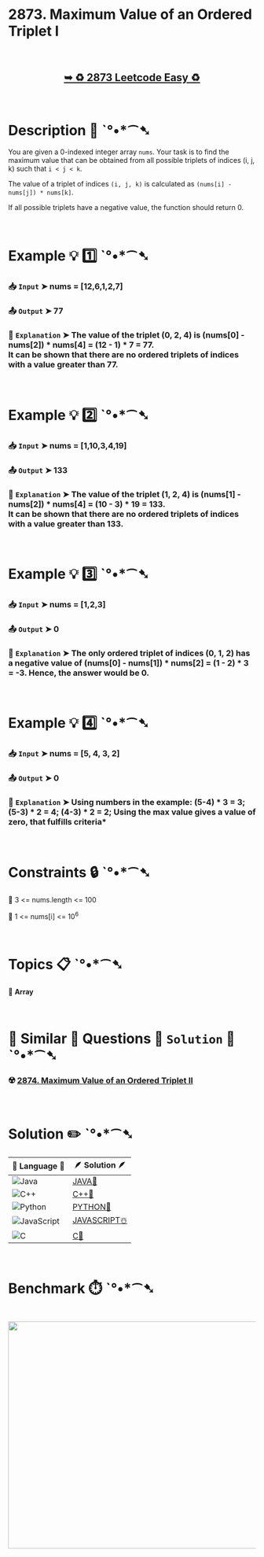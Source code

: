 # 2873. Maximum Value of an Ordered Triplet I

</br>

<h2 align="center"> 

<a href="https://leetcode.com/problems/maximum-value-of-an-ordered-triplet-i/description/?envType=daily-question&envId=2025-04-02"><strong>➥ ♻️ 2873 Leetcode Easy ♻️ </strong></a>
</h2>

</br>

# Description 📜 ˋ°•*⁀➷

You are given a 0-indexed integer array `nums`.  Your task is to find the maximum value that can be obtained from all possible triplets of indices (i, j, k) such that `i < j < k`.

The value of a triplet of indices `(i, j, k)` is calculated as `(nums[i] - nums[j]) * nums[k]`.

If all possible triplets have a negative value, the function should return 0.

</br>

# Example 💡 1️⃣ ˋ°•*⁀➷

  ### 📥 `Input`  ➤ nums = [12,6,1,2,7]

  ### 📤 `Output`  ➤ 77

  ### 🔦 `Explanation`  ➤ The value of the triplet (0, 2, 4) is (nums[0] - nums[2]) * nums[4] = (12 - 1) * 7 = 77.</br> It can be shown that there are no ordered triplets of indices with a value greater than 77.

</br>

# Example 💡 2️⃣ ˋ°•*⁀➷

  ### 📥 `Input` ➤ nums = [1,10,3,4,19]

  ### 📤 `Output`  ➤ 133

  ### 🔦 `Explanation` ➤ The value of the triplet (1, 2, 4) is (nums[1] - nums[2]) * nums[4] = (10 - 3) * 19 = 133.</br> It can be shown that there are no ordered triplets of indices with a value greater than 133.

</br>

# Example 💡 3️⃣ ˋ°•*⁀➷

  ### 📥 `Input` ➤ nums = [1,2,3]

  ### 📤 `Output`  ➤ 0

  ### 🔦 `Explanation`  ➤ The only ordered triplet of indices (0, 1, 2) has a negative value of (nums[0] - nums[1]) * nums[2] = (1 - 2) * 3 = -3. Hence, the answer would be 0.

</br>

# Example 💡 4️⃣ ˋ°•*⁀➷

   ### 📥 `Input`  ➤ nums = [5, 4, 3, 2]

   ### 📤 `Output`  ➤ 0

   ### 🔦 `Explanation`  ➤ Using numbers in the example: (5-4) * 3 = 3; (5-3) * 2 = 4; (4-3) * 2 = 2; Using the max value gives a value of zero, that fulfills criteria*

</br>

# Constraints 🔒 ˋ°•*⁀➷

🔹 3 <= nums.length <= 100 </br>

🔹 1 <= nums[i] <= 10<sup>6</sup> </br>

</br>

# Topics 📋 ˋ°•*⁀➷

🔸 **Array**  </br>

</br>

# 🌯 Similar 🍲 Questions 🍜 `Solution` 🍱 ˋ°•*⁀➷

### ☢️ [2874. Maximum Value of an Ordered Triplet II](https://github.com/Prakhar-002/LEETCODE/tree/main/%F0%9F%8E%AD%20LEVEL%20wise%20que%20with%20solution%20%F0%9F%8E%AF/%E2%98%A2%EF%B8%8F%20Medium%20%E2%98%A2%EF%B8%8F/%E2%98%A2%EF%B8%8F%20Medium%202874.%20Maximum%20Value%20of%20an%20Ordered%20Triplet%20II%20%E2%98%83%EF%B8%8F%20%F0%9F%8D%81%20%F0%9F%8D%B0%20%F0%9F%8E%B2%20%F0%9F%92%96) </br>

</br>

# Solution ✏️ ˋ°•*⁀➷

| 📒 Language 📒  | 🪶 Solution 🪶 |
| ------------- | ------------- |
|  ![Java](https://img.shields.io/badge/java-%23ED8B00.svg?style=for-the-badge&logo=openjdk&logoColor=white)  | [JAVA🍁](https://github.com/Prakhar-002/LEETCODE/blob/main/%F0%9F%8D%84%20Daily%20Challenge%202025%20%F0%9F%8D%B3/%F0%9F%94%AC%20Examine%20Thoroughly%20%F0%9F%A7%AC/04%20Apr%20%E2%98%94/02%20-%2004%20-%202025%20---%202873.%20Maximum%20Value%20of%20an%20Ordered%20Triplet%20I%20%E2%98%83%EF%B8%8F%20%F0%9F%8D%81%20%F0%9F%8D%B0%20%F0%9F%8E%B2%20%F0%9F%92%96/%F0%9F%8D%81JAVA%20-%202873.%20Maximum%20Value%20of%20an%20Ordered%20Triplet%20I.java) |
|  ![C++](https://img.shields.io/badge/c++-%2300599C.svg?style=for-the-badge&logo=c%2B%2B&logoColor=white)  | [C++🎲](https://github.com/Prakhar-002/LEETCODE/blob/main/%F0%9F%8D%84%20Daily%20Challenge%202025%20%F0%9F%8D%B3/%F0%9F%94%AC%20Examine%20Thoroughly%20%F0%9F%A7%AC/04%20Apr%20%E2%98%94/02%20-%2004%20-%202025%20---%202873.%20Maximum%20Value%20of%20an%20Ordered%20Triplet%20I%20%E2%98%83%EF%B8%8F%20%F0%9F%8D%81%20%F0%9F%8D%B0%20%F0%9F%8E%B2%20%F0%9F%92%96/%F0%9F%8E%B2CPP%20-%202873.%20Maximum%20Value%20of%20an%20Ordered%20Triplet%20I.cpp)  |
|  ![Python](https://img.shields.io/badge/python-3670A0?style=for-the-badge&logo=python&logoColor=ffdd54)    | [PYTHON🍰](https://github.com/Prakhar-002/LEETCODE/blob/main/%F0%9F%8D%84%20Daily%20Challenge%202025%20%F0%9F%8D%B3/%F0%9F%94%AC%20Examine%20Thoroughly%20%F0%9F%A7%AC/04%20Apr%20%E2%98%94/02%20-%2004%20-%202025%20---%202873.%20Maximum%20Value%20of%20an%20Ordered%20Triplet%20I%20%E2%98%83%EF%B8%8F%20%F0%9F%8D%81%20%F0%9F%8D%B0%20%F0%9F%8E%B2%20%F0%9F%92%96/%F0%9F%8D%B0PYTHON%20-%202873.%20Maximum%20Value%20of%20an%20Ordered%20Triplet%20I.py) |
| ![JavaScript](https://img.shields.io/badge/javascript-%23323330.svg?style=for-the-badge&logo=javascript&logoColor=%23F7DF1E)   | [JAVASCRIPT☃️](https://github.com/Prakhar-002/LEETCODE/blob/main/%F0%9F%8D%84%20Daily%20Challenge%202025%20%F0%9F%8D%B3/%F0%9F%94%AC%20Examine%20Thoroughly%20%F0%9F%A7%AC/04%20Apr%20%E2%98%94/02%20-%2004%20-%202025%20---%202873.%20Maximum%20Value%20of%20an%20Ordered%20Triplet%20I%20%E2%98%83%EF%B8%8F%20%F0%9F%8D%81%20%F0%9F%8D%B0%20%F0%9F%8E%B2%20%F0%9F%92%96/%E2%98%83%EF%B8%8FJAVASCRIPT%20-%202873.%20Maximum%20Value%20of%20an%20Ordered%20Triplet%20I.js) |
|   ![C](https://img.shields.io/badge/c-%2300599C.svg?style=for-the-badge&logo=c&logoColor=white)   | [C💖](https://github.com/Prakhar-002/LEETCODE/blob/main/%F0%9F%8D%84%20Daily%20Challenge%202025%20%F0%9F%8D%B3/%F0%9F%94%AC%20Examine%20Thoroughly%20%F0%9F%A7%AC/04%20Apr%20%E2%98%94/02%20-%2004%20-%202025%20---%202873.%20Maximum%20Value%20of%20an%20Ordered%20Triplet%20I%20%E2%98%83%EF%B8%8F%20%F0%9F%8D%81%20%F0%9F%8D%B0%20%F0%9F%8E%B2%20%F0%9F%92%96/%F0%9F%92%96C%20-%202873.%20Maximum%20Value%20of%20an%20Ordered%20Triplet%20I.c)  |

</br>

# Benchmark ⏱️ ˋ°•*⁀➷

<h1  align="center" >

<img src ="https://github.com/user-attachments/assets/34ef2a0f-09a0-47cb-8ce7-3ffb4f36bc7d" width = "700px" height="462px" />

</h1>
